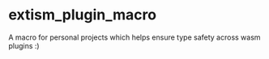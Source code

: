 # extism_plugin_macro
A macro for personal projects which helps ensure type safety across wasm plugins :)

